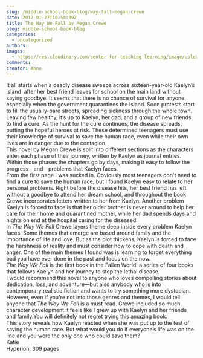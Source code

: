 ```yaml
---
slug: /middle-school-book-blog/way-fall-megan-crewe
date: 2017-01-27T10:58:39Z
title: The Way We Fall by Megan Crewe
blog: middle-school-book-blog
categories:
  - uncategorized
authors:
images:
  - https://res.cloudinary.com/center-for-teaching-learning/image/upload/v1637512947/The-Way-We-Fall-195x300.jpg.jpg
comments:
creator: Anne
---
```


 It all starts when a deadly disease sweeps across sixteen-year-old Kaelyn’s island  after her best friend leaves for school on the main land without saying goodbye. It seems that there is no chance of survival for anyone, especially when the government quarantines the island. Soon protests start to fill the usually-bare streets, spreading sickness through the whole town.<br />Leaving few healthy, it’s up to Kaelyn, her dad, and a group of new friends to find a cure. As the hunt for the cure continues, the disease spreads, putting the hopeful heroes at risk. These determined teenagers must use their knowledge of survival to save the human race, even while their own lives are in danger due to the contagion.<br />This novel by Megan Crewe is split into different sections as the characters enter each phase of their journey, written by Kaelyn as journal entries. Within those phases the chapters go by days, making it easy to follow the progress—and—problems that Kaelyn faces.<br />From the first page I was sucked in. Obviously most teenagers don't need to find a cure to save the human race, but I found Kaelyn easy to relate to her personal problems. Right before the disease hits, her best friend has left without a goodbye to attend her dream school, and throughout the book  Crewe incorporates letters written to her from Kaelyn. Another problem  Kaelyn is forced to face is that her older brother is never around to help her care for their home and quarantined mother, while her dad spends days and nights on end at the hospital caring for the diseased.<br />In <em>The Way We Fall</em> Crewe layers theme deep inside every problem Kaelyn faces. Some themes that emerge are based around family and the importance of life and love. But as the plot thickens, Kaelyn is forced to face the harshness of reality and must consider how to cope with death and anger. One of the main themes I found was is learning to forget everything bad you have ever done in the past and focus on the now.<br /><em>The Way We Fall</em> is the first book in the Fallen World: a series of four books that follows Kaelyn and her journey to stop the lethal disease.<br />I would recommend this novel to anyone who loves compelling stories about dedication, loss, and adventure—but also anybody who is into contemporary realistic fiction and wants to try something more dystopian. However, even if you're not into those genres and themes, I would tell anyone that <em>The Way We Fall</em> is a must read. Crewe included so much character development it feels like I grew up with Kaelyn and her friends and family.You will definitely not regret trying this amazing book.<br />This story reveals how Kaelyn reacted when she was put up to the test of saving the human race. But what would you do if everyone’s life was on the line and you were the only one who could save them?<br />Katie<br />Hyperion, 309 pages
